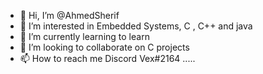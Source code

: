 - 👋 Hi, I’m @AhmedSherif
- 👀 I’m interested in Embedded Systems, C , C++ and java
- 🌱 I’m currently learning to learn
- 💞️ I’m looking to collaborate on C projects
- 📫 How to reach me Discord Vex#2164 .....
<!---
ahmedSherif-eng/ahmedSherif-eng is a ✨ special ✨ repository because its `README.md` (this file) appears on your GitHub profile.
You can click the Preview link to take a look at your changes.
--->
